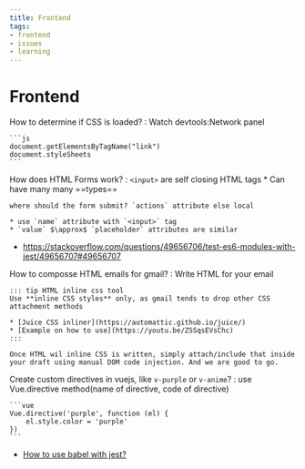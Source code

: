 ```yaml
---
title: Frontend
tags:
- frontend
- issues
- learning
---
```


# Frontend

<TagLinks />

How to determine if CSS is loaded?
:   Watch devtools:Network panel

    ```js
    document.getElementsByTagName("link")
    document.styleSheets
    ```
How does HTML Forms work?
:   `<input>` are self closing HTML tags
    * Can have many many ==types==

    where should the form submit? `actions` attribute else local

    * use `name` attribute with `<input>` tag
    * `value` $\approx$ `placeholder` attributes are similar

* https://stackoverflow.com/questions/49656706/test-es6-modules-with-jest/49656707#49656707

How to composse HTML emails for gmail?
:   Write HTML for your email

    ::: tip HTML inline css tool
    Use **inline CSS styles** only, as gmail tends to drop other CSS attachment methods

    * [Juice CSS inliner](https://automattic.github.io/juice/)
    * [Example on how to use](https://youtu.be/ZSSqsEVsChc)
    :::

    Once HTML wil inline CSS is written, simply attach/include that inside your draft using manual DOM code injection. And we are good to go.

Create custom directives in vuejs, like `v-purple` or `v-anime`?
:   use Vue.directive method(name of directive, code of directive)

    ```vue
    Vue.directive('purple', function (el) {
        el.style.color = 'purple'
    })
    ```

* [How to use babel with jest?](https://jestjs.io/docs/en/getting-started#using-babel)


<Footer />
